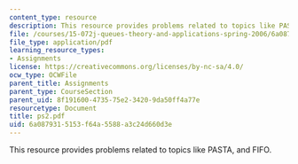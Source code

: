 ```yaml
---
content_type: resource
description: This resource provides problems related to topics like PASTA, and FIFO.
file: /courses/15-072j-queues-theory-and-applications-spring-2006/6a0879315153f64a5588a3c24d660d3e_ps2.pdf
file_type: application/pdf
learning_resource_types:
- Assignments
license: https://creativecommons.org/licenses/by-nc-sa/4.0/
ocw_type: OCWFile
parent_title: Assignments
parent_type: CourseSection
parent_uid: 8f191600-4735-75e2-3420-9da50ff4a77e
resourcetype: Document
title: ps2.pdf
uid: 6a087931-5153-f64a-5588-a3c24d660d3e
---
```

This resource provides problems related to topics like PASTA, and FIFO.